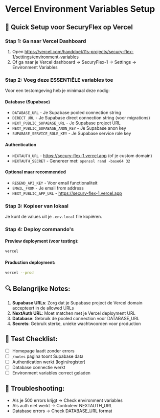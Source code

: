 # Vercel Environment Variables Setup

## 🚀 Quick Setup voor SecuryFlex op Vercel

### Stap 1: Ga naar Vercel Dashboard
1. Open https://vercel.com/handdoek11s-projects/secury-flex-1/settings/environment-variables
2. Of ga naar je Vercel dashboard → SecuryFlex-1 → Settings → Environment Variables

### Stap 2: Voeg deze ESSENTIËLE variables toe

Voor een testomgeving heb je minimaal deze nodig:

#### Database (Supabase)
- `DATABASE_URL` - Je Supabase pooled connection string
- `DIRECT_URL` - Je Supabase direct connection string (voor migrations)
- `NEXT_PUBLIC_SUPABASE_URL` - Je Supabase project URL
- `NEXT_PUBLIC_SUPABASE_ANON_KEY` - Je Supabase anon key
- `SUPABASE_SERVICE_ROLE_KEY` - Je Supabase service role key

#### Authentication
- `NEXTAUTH_URL` - https://secury-flex-1.vercel.app (of je custom domain)
- `NEXTAUTH_SECRET` - Genereer met: `openssl rand -base64 32`

#### Optional maar recommended
- `RESEND_API_KEY` - Voor email functionaliteit
- `EMAIL_FROM` - Je email from address
- `NEXT_PUBLIC_APP_URL` - https://secury-flex-1.vercel.app

### Stap 3: Kopieer van lokaal
Je kunt de values uit je `.env.local` file kopiëren.

### Stap 4: Deploy commando's

#### Preview deployment (voor testing):
```bash
vercel
```

#### Production deployment:
```bash
vercel --prod
```

## 🔍 Belangrijke Notes:

1. **Supabase URLs**: Zorg dat je Supabase project de Vercel domain accepteert in de allowed URLs
2. **NextAuth URL**: Moet matchen met je Vercel deployment URL
3. **Database**: Gebruik de pooled connection voor DATABASE_URL
4. **Secrets**: Gebruik sterke, unieke wachtwoorden voor production

## 📝 Test Checklist:
- [ ] Homepage laadt zonder errors
- [ ] `/notes` pagina toont Supabase data
- [ ] Authentication werkt (login/register)
- [ ] Database connectie werkt
- [ ] Environment variables correct geladen

## 🔧 Troubleshooting:
- Als je 500 errors krijgt → Check environment variables
- Als auth niet werkt → Controleer NEXTAUTH_URL
- Database errors → Check DATABASE_URL format